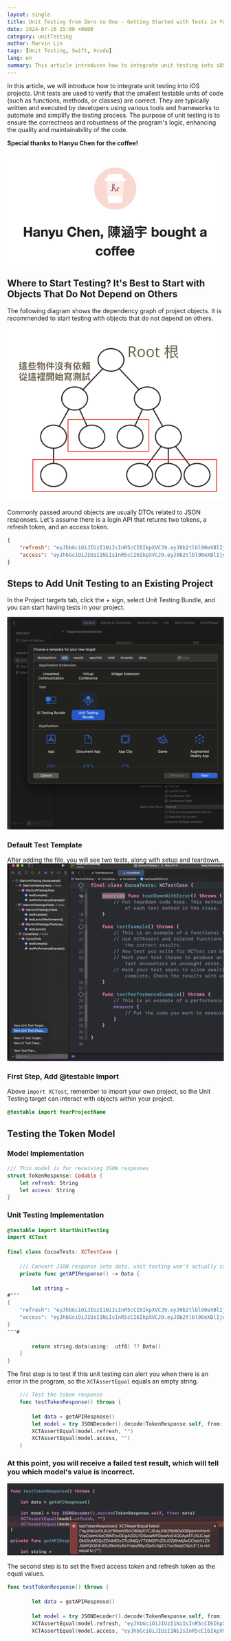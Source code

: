 ```yaml
---
layout: single
title: Unit Testing from Zero to One - Getting Started with Tests in Your Project
date: 2024-07-16 15:00 +0800
category: unitTesting
author: Marvin Lin
tags: [Unit Testing, Swift, Xcode]
lang: en
summary: This article introduces how to integrate unit testing into iOS projects. It highlights the role of unit tests in verifying the correctness of the smallest testable units of code, such as functions, methods, or classes. The author suggests starting with components that do not depend on others and uses a dependency graph to illustrate this point. The article includes practical steps for setting up a unit testing environment in Xcode and discusses examples such as handling JSON responses for authentication. It also explores how unit testing can help manage changing project requirements, noting both its benefits and limitations.
---
```


In this article, we will introduce how to integrate unit testing into iOS projects. Unit tests are used to verify that the smallest testable units of code (such as functions, methods, or classes) are correct. They are typically written and executed by developers using various tools and frameworks to automate and simplify the testing process. The purpose of unit testing is to ensure the correctness and robustness of the program's logic, enhancing the quality and maintainability of the code.

**Special thanks to Hanyu Chen for the coffee!**

![buy me a coffee from Hanyu](/assets/buyMeCoffee/buy_me_a_coffe_hanyu.png)

## Where to Start Testing? It's Best to Start with Objects That Do Not Depend on Others

The following diagram shows the dependency graph of project objects. It is recommended to start testing with objects that do not depend on others.

![Project Object Dependency Diagram](/assets/unitTesting/from-zero-to-one/dependency_graph.png)

Commonly passed around objects are usually DTOs related to JSON responses. Let's assume there is a login API that returns two tokens, a refresh token, and an access token.

```json
{
    "refresh": "eyJhbGciOiJIUzI1NiIsInR5cCI6IkpXVCJ9.eyJ0b2tlbl90eXBlIjoicmVmcmVzaCIsImV4cCI6MTcxODg4ODU1OSwiaWF0IjoxNzE4ODAyMTU5LCJqdGkiOiIzMDQyZDhlMGIzOTc0MjQyYTI0MDFhZDU0ZjRhMjAxOCIsInVzZXJfaWQiOjh9.45URkd4iyBx7mjeyB9yzQp5x3gICLYxo3laqtCNjyLE",
    "access": "eyJhbGciOiJIUzI1NiIsInR5cCI6IkpXVCJ9.eyJ0b2tlbl90eXBlIjoiYWNjZXNzIiwiZXhwIjoxNzE4ODg4NTU5LCJpYXQiOjE3MTg4MDIxNTksImp0aSI6IjJjYzM2ZDFkZTMzYjQ3OTliNWE3MzQ1Njc5NzFkMWE1IiwidXNlcl9pZCI6OH0.j7CLMRL0EUknJ_HxRLeWS0vCD1QMfcrSL9kYDCTug1o"
}
```

## Steps to Add Unit Testing to an Existing Project

In the Project targets tab, click the + sign, select Unit Testing Bundle, and you can start having tests in your project.

![add test bundle](/assets/unitTesting/from-zero-to-one/add_test_bundle.png)

### Default Test Template

After adding the file, you will see two tests, along with setup and teardown.
![Unit testing template](/assets/unitTesting/from-zero-to-one/unit_testing_template.png)

### First Step, Add @testable Import

Above `import XCTest`, remember to import your own project, so the Unit Testing target can interact with objects within your project.
```swift
@testable import YourProjectName
```

## Testing the Token Model

### Model Implementation
```swift
/// This model is for receiving JSON responses
struct TokenResponse: Codable {
    let refresh: String
    let access: String
}
```

### Unit Testing Implementation
```swift
@testable import StartUnitTesting
import XCTest

final class CocoaTests: XCTestCase {

    /// Convert JSON response into data, unit testing won't actually call the API
    private func getAPIResponse() -> Data {
        
        let string =
#"""
{
    "refresh": "eyJhbGciOiJIUzI1NiIsInR5cCI6IkpXVCJ9.eyJ0b2tlbl90eXBlIjoicmVmcmVzaCIsImV4cCI6MTcxODg4ODU1OSwiaWF0IjoxNzE4ODAyMTU5LCJqdGkiOiIzMDQyZDhlMGIzOTc0MjQyYTI0MDFhZDU0ZjRhMjAxOCIsInVzZXJfaWQiOjh9.45URkd4iyBx7mjeyB9yzQp5x3gICLYxo3laqtCNjyLE",
    "access": "eyJhbGciOiJIUzI1NiIsInR5cCI6IkpXVCJ9.eyJ0b2tlbl90eXBlIjoiYWNjZXNzIiwiZXhwIjoxNzE4ODg4NTU5LCJpYXQiOjE3MTg4MDIxNTksImp0aSI6IjJjYzM2ZDFkZTMzYjQ3OTliNWE3MzQ1Njc5NzFkMWE1IiwidXNlcl9pZCI6OH0.j7CLMRL0EUknJ_HxRLeWS0vCD1QMfcrSL9kYDCTug1o"
}
"""#
        
        return string.data(using: .utf8) ?? Data()
    }
}

```

The first step is to test if this unit testing can alert you when there is an error in the program, so the `XCTAssertEqual` equals an empty string.
```swift
    /// Test the token response
    func testTokenResponse() throws {
        
        let data = getAPIRespnose()
        let model = try JSONDecoder().decode(TokenResponse.self, from: data)
        XCTAssertEqual(model.refresh, "")
        XCTAssertEqual(model.access, "")
    }
```

### At this point, you will receive a failed test result, which will tell you which model's value is incorrect.
![first test, you got error](/assets/unitTesting/from-zero-to-one/first_fail_test.png)

The second step is to set the fixed access token and refresh token as the equal values.
```swift
func testTokenResponse() throws {
        
        let data = getAPIRespnose()
        
        let model = try JSONDecoder().decode(TokenResponse.self, from: data)
        XCTAssertEqual(model.refresh, "eyJhbGciOiJIUzI1NiIsInR5cCI6IkpXVCJ9.eyJ0b2tlbl90eXBlIjoicmVmcmVzaCIsImV4cCI6MTcxODg4ODU1OSwiaWF0IjoxNzE4ODAyMTU5LCJqdGkiOiIzMDQyZDhlMGIzOTc0MjQyYTI0MDFhZDU0ZjRhMjAxOCIsInVzZXJfaWQiOjh9.45URkd4iyBx7mjeyB9yzQp5x3gICLYxo3laqtCNjyLE")
        XCTAssertEqual(model.access, "eyJhbGciOiJIUzI1NiIsInR5cCI6IkpXVCJ9.eyJ0b2tlbl90eXBlIjoiYWNjZXNzIiwiZXhwIjoxNzE4ODg4NTU5LCJpYXQiOjE3MTg4MDIxNTksImp0aSI6IjJjYzM2ZDFkZTMzYjQ3OTliNWE3MzQ1Njc5NzFkMWE1IiwidXNl

